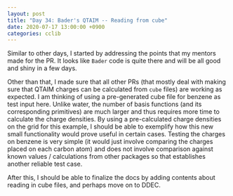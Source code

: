 ```yaml
---
layout: post
title: "Day 34: Bader's QTAIM -- Reading from cube"
date: 2020-07-17 13:00:00 +0900
categories: cclib
---
```


Similar to other days, I started by addressing the points that my mentors made for the PR. It looks like `Bader` code is quite there and will be all good and shiny in a few days.

Other than that, I made sure that all other PRs (that mostly deal with making sure that QTAIM charges can be calculated from `cube` files) are working as expected. I am thinking of using a pre-generated cube file for benzene as test input here. Unlike water, the number of basis functions (and its corresponding primitives) are much larger and thus requires more time to calculate the charge densities. By using a pre-calculated charge densities on the grid for this example, I should be able to exemplify how this new small functionality would prove useful in certain cases. Testing the charges on benzene is very simple (it would just involve comparing the charges placed on each carbon atom) and does not involve comparison against known values / calculations from other packages so that establishes another reliable test case.

After this, I should be able to finalize the docs by adding contents about reading in cube files, and perhaps move on to DDEC.

